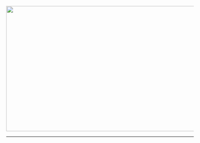 <p align="center">
  <img width="600" height="338" src="https://i.imgur.com/qA0owMR.gif">
</p>

---
